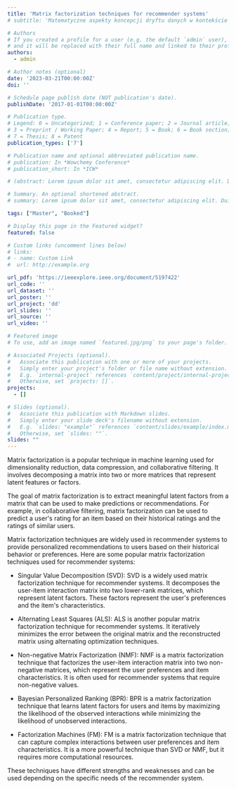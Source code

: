 ```yaml
---
title: 'Matrix factorization techniques for recommender systems'
# subtitle: 'Matematyczne aspekty koncepcji dryftu danych w kontekście współczesnych metod uczenia maszynowego'

# Authors
# If you created a profile for a user (e.g. the default `admin` user), write the username (folder name) here
# and it will be replaced with their full name and linked to their profile.
authors:
  - admin

# Author notes (optional)
date: '2023-03-21T00:00:00Z'
doi: ''

# Schedule page publish date (NOT publication's date).
publishDate: '2017-01-01T00:00:00Z'

# Publication type.
# Legend: 0 = Uncategorized; 1 = Conference paper; 2 = Journal article;
# 3 = Preprint / Working Paper; 4 = Report; 5 = Book; 6 = Book section;
# 7 = Thesis; 8 = Patent
publication_types: ['7']

# Publication name and optional abbreviated publication name.
# publication: In *Wowchemy Conference*
# publication_short: In *ICW*

# (abstract: Lorem ipsum dolor sit amet, consectetur adipiscing elit. Duis posuere tellus ac convallis placerat. Proin tincidunt magna sed ex sollicitudin condimentum. Sed ac faucibus dolor, scelerisque sollicitudin nisi. Cras purus urna, suscipit quis sapien eu, pulvinar tempor diam. Quisque risus orci, mollis id ante sit amet, gravida egestas nisl. Sed ac tempus magna. Proin in dui enim. Donec condimentum, sem id dapibus fringilla, tellus enim condimentum arcu, nec volutpat est felis vel metus. Vestibulum sit amet erat at nulla eleifend gravida.)

# Summary. An optional shortened abstract.
# summary: Lorem ipsum dolor sit amet, consectetur adipiscing elit. Duis posuere tellus ac convallis placerat. Proin tincidunt magna sed ex sollicitudin condimentum.

tags: ["Master", "Booked"]

# Display this page in the Featured widget?
featured: false

# Custom links (uncomment lines below)
# links:
# - name: Custom Link
#  url: http://example.org

url_pdf: 'https://ieeexplore.ieee.org/document/5197422'
url_code: ''
url_dataset: ''
url_poster: ''
url_project: 'dd'
url_slides: ''
url_source: ''
url_video: ''

# Featured image
# To use, add an image named `featured.jpg/png` to your page's folder.

# Associated Projects (optional).
#   Associate this publication with one or more of your projects.
#   Simply enter your project's folder or file name without extension.
#   E.g. `internal-project` references `content/project/internal-project/index.md`.
#   Otherwise, set `projects: []`.
projects:
  - []

# Slides (optional).
#   Associate this publication with Markdown slides.
#   Simply enter your slide deck's filename without extension.
#   E.g. `slides: "example"` references `content/slides/example/index.md`.
#   Otherwise, set `slides: ""`.
slides: ""
---
```



Matrix factorization is a popular technique in machine learning used for dimensionality reduction, data compression, and collaborative filtering. It involves decomposing a matrix into two or more matrices that represent latent features or factors.

The goal of matrix factorization is to extract meaningful latent factors from a matrix that can be used to make predictions or recommendations. For example, in collaborative filtering, matrix factorization can be used to predict a user's rating for an item based on their historical ratings and the ratings of similar users.

Matrix factorization techniques are widely used in recommender systems to provide personalized recommendations to users based on their historical behavior or preferences. Here are some popular matrix factorization techniques used for recommender systems:

- Singular Value Decomposition (SVD): SVD is a widely used matrix factorization technique for recommender systems. It decomposes the user-item interaction matrix into two lower-rank matrices, which represent latent factors. These factors represent the user's preferences and the item's characteristics.

- Alternating Least Squares (ALS): ALS is another popular matrix factorization technique for recommender systems. It iteratively minimizes the error between the original matrix and the reconstructed matrix using alternating optimization techniques.

- Non-negative Matrix Factorization (NMF): NMF is a matrix factorization technique that factorizes the user-item interaction matrix into two non-negative matrices, which represent the user preferences and item characteristics. It is often used for recommender systems that require non-negative values.

- Bayesian Personalized Ranking (BPR): BPR is a matrix factorization technique that learns latent factors for users and items by maximizing the likelihood of the observed interactions while minimizing the likelihood of unobserved interactions.

- Factorization Machines (FM): FM is a matrix factorization technique that can capture complex interactions between user preferences and item characteristics. It is a more powerful technique than SVD or NMF, but it requires more computational resources.

These techniques have different strengths and weaknesses and can be used depending on the specific needs of the recommender system.

